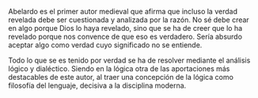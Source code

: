 
Abelardo es el primer autor medieval que afirma que incluso la verdad revelada debe ser cuestionada y analizada por la razón. No sé debe crear en algo porque Dios lo haya revelado, sino que se ha de creer que lo ha revelado porque nos convence de que eso es verdadero. Sería absurdo aceptar algo como verdad cuyo significado no se entiende.

Todo lo que se es tenido por verdad se ha de resolver mediante el análisis lógico y dialéctico. Siendo en la lógica otra de las aportaciones más destacables de este autor, al traer una concepción de la lógica como filosofía del lenguaje, decisiva a la disciplina moderna.

